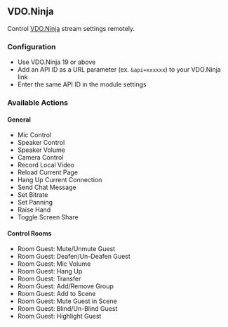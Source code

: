 ## VDO.Ninja

Control [VDO.Ninja](https://vdo.ninja) stream settings remotely.

### Configuration

- Use VDO.Ninja 19 or above
- Add an API ID as a URL parameter (ex. `&api=xxxxxx`) to your VDO.Ninja link
- Enter the same API ID in the module settings

### Available Actions

#### General

- Mic Control
- Speaker Control
- Speaker Volume
- Camera Control
- Record Local Video
- Reload Current Page
- Hang Up Current Connection
- Send Chat Message
- Set Bitrate
- Set Panning
- Raise Hand
- Toggle Screen Share

#### Control Rooms

- Room Guest: Mute/Unmute Guest
- Room Guest: Deafen/Un-Deafen Guest
- Room Guest: Mic Volume
- Room Guest: Hang Up
- Room Guest: Transfer
- Room Guest: Add/Remove Group
- Room Guest: Add to Scene
- Room Guest: Mute Guest in Scene
- Room Guest: Blind/Un-Blind Guest
- Room Guest: Highlight Guest

